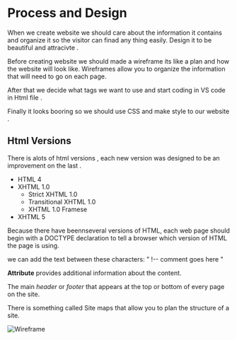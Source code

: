 # Process and Design 
When we create website we should care about the information it contains and organize it so the visitor can finad any thing easily. Design it to be beautiful and attracivte .

Before creating website we should made a wireframe its like a plan and how the website will look like.
Wireframes allow you to organize the information that will need to go on each page.

After that we decide what tags we want to use and start coding in VS code in Html file .

Finally it looks booring so we should use CSS and make style to our website .

## Html Versions
There is alots of html versions , each new version was designed to be an improvement on the
last .
* HTML 4
* XHTML 1.0
  * Strict XHTML 1.0
  * Transitional XHTML 1.0
  * XHTML 1.0 Framese
* XHTML 5

Because there have beennseveral versions of HTML, each web page should begin with a DOCTYPE declaration to tell a browser which version of HTML the page is using.

we can add the text between these characters:
" !-- comment goes here "
 
 **Attribute** provides additional information about the content.

The main *header* or *footer*
that appears at the top or
bottom of every page on the
site.

There is something called Site maps that allow you to plan the structure of a site.
 

 ![Wireframe](https://encrypted-tbn0.gstatic.com/images?q=tbn:ANd9GcQSIqKQN43AsLYyAj6tBZCWqw3G1z9rsj836w&usqp=CAU)
